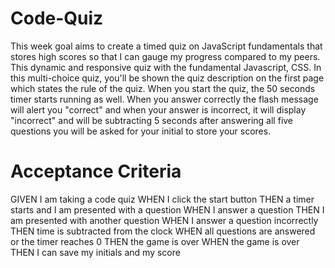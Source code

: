 # Code-Quiz
This week goal aims to create a timed quiz on JavaScript fundamentals that stores high scores so 
that I can gauge my progress compared to my peers.
This dynamic and responsive quiz with the fundamental Javascript, CSS.
In this multi-choice quiz, you'll be shown the quiz description on the first page which states the rule of the quiz.
When you start the quiz, the 50 seconds timer starts running as well.
When you answer correctly the flash message will alert you "correct" and
when your answer is incorrect, it will display "incorrect" and will be subtracting 5 seconds 
after answering all five questions you will be asked for your initial to store your scores.




# Acceptance Criteria

GIVEN I am taking a code quiz
WHEN I click the start button
THEN a timer starts and I am presented with a question
WHEN I answer a question
THEN I am presented with another question
WHEN I answer a question incorrectly
THEN time is subtracted from the clock
WHEN all questions are answered or the timer reaches 0
THEN the game is over
WHEN the game is over
THEN I can save my initials and my score
